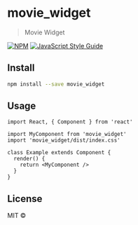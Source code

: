 # movie_widget

> Movie Widget

[![NPM](https://img.shields.io/npm/v/movie_widget.svg)](https://www.npmjs.com/package/movie_widget) [![JavaScript Style Guide](https://img.shields.io/badge/code_style-standard-brightgreen.svg)](https://standardjs.com)

## Install

```bash
npm install --save movie_widget
```

## Usage

```tsx
import React, { Component } from 'react'

import MyComponent from 'movie_widget'
import 'movie_widget/dist/index.css'

class Example extends Component {
  render() {
    return <MyComponent />
  }
}
```

## License

MIT © [](https://github.com/)
